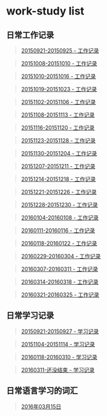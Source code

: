 # work-study list

## 日常工作记录

> [20150921-20150925 - 工作记录](https://github.com/daodaoliang/work-list/blob/master/work-list/2015-09-21.md)

> [20151008-20151010 - 工作记录](https://github.com/daodaoliang/work-list/blob/master/work-list/2015-10-10.md)

> [20151010-20151016 - 工作记录](https://github.com/daodaoliang/work-list/blob/master/work-list/2015-10-16.md)

> [20151019-20151023 - 工作记录](https://github.com/daodaoliang/work-list/blob/master/work-list/2015-10-19.md)

> [20151102-20151106 - 工作记录](https://github.com/daodaoliang/work-list/blob/master/work-list/2015-11-02.md)

> [20151108-20151113 - 工作记录](https://github.com/daodaoliang/work-list/blob/master/work-list/2015-11-10.md)

> [20151116-20151120 - 工作记录](https://github.com/daodaoliang/work-list/blob/master/work-list/2015-11-16.md)

> [20151123-20151128 - 工作记录](https://github.com/daodaoliang/work-list/blob/master/work-list/2015-11-23.md)

> [20151130-20151204 - 工作记录](https://github.com/daodaoliang/work-list/blob/master/work-list/2015-11-30.md)

> [20151207-20151211 - 工作记录](https://github.com/daodaoliang/work-list/blob/master/work-list/2015-12-07.md)

> [20151214-20151218 - 工作记录](https://github.com/daodaoliang/work-list/blob/master/work-list/2015-12-14.md)

> [20151221-20151226 - 工作记录](https://github.com/daodaoliang/work-list/blob/master/work-list/2015-12-21.md)

> [20151228-20151230 - 工作记录](https://github.com/daodaoliang/work-list/blob/master/work-list/2015-12-28.md)

> [20160104-20160108 - 工作记录](https://github.com/daodaoliang/work-list/blob/master/work-list/2016-01-04.md)

> [20160111-20160116 - 工作记录](https://github.com/daodaoliang/work-list/blob/master/work-list/2016-01-11.md)

> [20160118-20160122 - 工作记录](https://github.com/daodaoliang/work-list/blob/master/work-list/2016-01-18.md)

> [20160229-20160304 - 工作记录](https://github.com/daodaoliang/work-list/blob/master/work-list/2016-02-29.md)

> [20160307-20160311 - 工作记录](https://github.com/daodaoliang/work-list/blob/master/work-list/2016-03-07.md)

> [20160314-20160318 - 工作记录](https://github.com/daodaoliang/work-list/blob/master/work-list/2016-03-18.md)

> [20160321-20160325 - 工作记录](https://github.com/daodaoliang/work-list/blob/master/work-list/2016-03-25.md)

## 日常学习记录

> [20150921-20150927 - 学习记录](https://github.com/daodaoliang/work-list/blob/master/study-list/2015-09-24.md)

> [20151104-20151114 - 学习记录](https://github.com/daodaoliang/work-list/blob/master/study-list/2015-11-04.md)

> [20160118-20160310 - 学习记录](https://github.com/daodaoliang/work-list/blob/master/study-list/2016-01-19.md)

> [20160311-还没结束 - 学习记录](https://github.com/daodaoliang/work-list/blob/master/study-list/2016-03-11.md)


## 日常语言学习的词汇

> [2016年03月15日](https://github.com/daodaoliang/work-list/blob/master/language-list/2016-03-15.md)